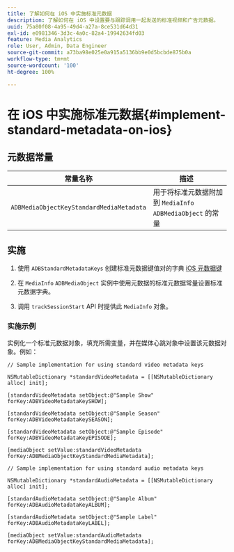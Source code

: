 ```yaml
---
title: 了解如何在 iOS 中实施标准元数据
description: 了解如何在 iOS 中设置要与跟踪调用一起发送的标准视频和广告元数据。
uuid: 75a80f08-4a95-49d4-a27a-8ce531d64d31
exl-id: e0981346-3d3c-4a0c-82a4-19942634fd03
feature: Media Analytics
role: User, Admin, Data Engineer
source-git-commit: a73ba98e025e0a915a5136bb9e0d5bcbde875b0a
workflow-type: tm+mt
source-wordcount: '100'
ht-degree: 100%

---
```


# 在 iOS 中实施标准元数据{#implement-standard-metadata-on-ios}

## 元数据常量

| 常量名称 | 描述   |
|---|---|
| `ADBMediaObjectKeyStandardMediaMetadata` | 用于将标准元数据附加到 `MediaInfo ADBMediaObject` 的常量 |

## 实施

1. 使用 `ADBStandardMetadataKeys` 创建标准元数据键值对的字典
   [iOS 元数据键](/help/use-cases/track-av-playback/impl-std-metadata/ios-metadata-keys.md)

1. 在 `MediaInfo` `ADBMediaObject` 实例中使用元数据的标准元数据常量设置标准元数据字典。

1. 调用 `trackSessionStart` API 时提供此 `MediaInfo` 对象。

### 实施示例

实例化一个标准元数据对象，填充所需变量，并在媒体心跳对象中设置该元数据对象。例如：

```
// Sample implementation for using standard video metadata keys 
 
NSMutableDictionary *standardVideoMetadata = [[NSMutableDictionary alloc] init]; 
 
[standardVideoMetadata setObject:@"Sample Show" forKey:ADBVideoMetadataKeySHOW]; 
 
[standardVideoMetadata setObject:@"Sample Season" forKey:ADBVideoMetadataKeySEASON]; 
 
[standardVideoMetadata setObject:@"Sample Episode" forKey:ADBVideoMetadataKeyEPISODE]; 
 
[mediaObject setValue:standardVideoMetadata forKey:ADBMediaObjectKeyStandardMediaMetadata];
```

```
// Sample implementation for using standard audio metadata keys 
 
NSMutableDictionary *standardAudioMetadata = [[NSMutableDictionary alloc] init];  
 
[standardAudioMetadata setObject:@"Sample Album"   forKey:ADBAudioMetadataKeyALBUM];  
 
[standardAudioMetadata setObject:@"Sample Label"   forKey:ADBAudioMetadataKeyLABEL]; 
 
[mediaObject setValue:standardAudioMetadata   forKey:ADBMediaObjectKeyStandardMediaMetadata];
```
